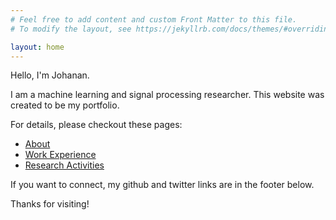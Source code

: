 ```yaml
---
# Feel free to add content and custom Front Matter to this file.
# To modify the layout, see https://jekyllrb.com/docs/themes/#overriding-theme-defaults

layout: home
---
```


Hello, I'm Johanan. 

I am a machine learning and signal processing researcher. 
This website was created to be my portfolio. 

For details, please checkout these pages:
- [About](https://johananj.github.io/about/)
- [Work Experience](https://johananj.github.io/experience/)
- [Research Activities](https://johananj.github.io/research/)

If you want to connect, my github and twitter links are in the footer below. 

Thanks for visiting! 